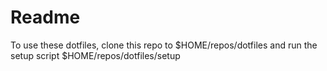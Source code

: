# Readme

To use these dotfiles, clone this repo to $HOME/repos/dotfiles and run the setup script $HOME/repos/dotfiles/setup
